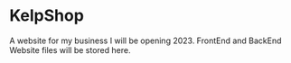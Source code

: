 # KelpShop
A website for my business I will be opening 2023. FrontEnd and BackEnd Website files will be stored here.
